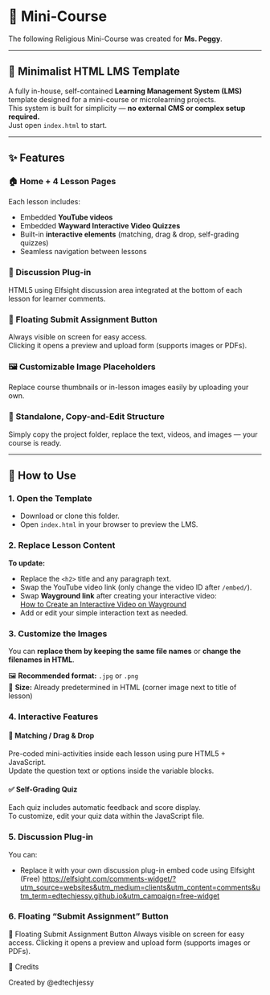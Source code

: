 # 📖 Mini-Course

The following Religious Mini-Course was created for **Ms. Peggy**.

---

## 🌿 Minimalist HTML LMS Template

A fully in-house, self-contained **Learning Management System (LMS)** template designed for a mini-course or microlearning projects.  
This system is built for simplicity — **no external CMS or complex setup required.**  
Just open `index.html` to start.

---

## ✨ Features

### 🏠 Home + 4 Lesson Pages
Each lesson includes:

- Embedded **YouTube videos**
- Embedded **Wayward Interactive Video Quizzes**
- Built-in **interactive elements** (matching, drag & drop, self-grading quizzes)
- Seamless navigation between lessons

### 💬 Discussion Plug-in
HTML5 using Elfsight discussion area integrated at the bottom of each lesson for learner comments.


### 📎 Floating Submit Assignment Button
Always visible on screen for easy access.  
Clicking it opens a preview and upload form (supports images or PDFs).

### 🖼 Customizable Image Placeholders
Replace course thumbnails or in-lesson images easily by uploading your own.

### 📄 Standalone, Copy-and-Edit Structure
Simply copy the project folder, replace the text, videos, and images — your course is ready.

---

## 🧭 How to Use

### 1. Open the Template
- Download or clone this folder.  
- Open `index.html` in your browser to preview the LMS.

### 2. Replace Lesson Content
**To update:**

- Replace the `<h2>` title and any paragraph text.  
- Swap the YouTube video link (only change the video ID after `/embed/`).  
- Swap **Wayground link** after creating your interactive video:  
  [How to Create an Interactive Video on Wayground](https://support.wayground.com/hc/en-us/articles/29753577747225-Create-an-Interactive-Video)  
- Add or edit your simple interaction text as needed.

### 3. Customize the Images

You can **replace them by keeping the same file names** or **change the filenames in HTML**.

🖼 **Recommended format:** `.jpg` or `.png`  
📏 **Size:** Already predetermined in HTML (corner image next to title of lesson)

### 4. Interactive Features

#### 🧩 Matching / Drag & Drop
Pre-coded mini-activities inside each lesson using pure HTML5 + JavaScript.  
Update the question text or options inside the variable blocks.

#### ✅ Self-Grading Quiz
Each quiz includes automatic feedback and score display.  
To customize, edit your quiz data within the JavaScript file.

### 5. Discussion Plug-in
You can:

- Replace it with your own discussion plug-in embed code using Elfsight (Free)
https://elfsight.com/comments-widget/?utm_source=websites&utm_medium=clients&utm_content=comments&utm_term=edtechjessy.github.io&utm_campaign=free-widget

### 6. Floating “Submit Assignment” Button
📎 Floating Submit Assignment Button
Always visible on screen for easy access.
Clicking it opens a preview and upload form (supports images or PDFs).





📢 Credits

Created by @edtechjessy


